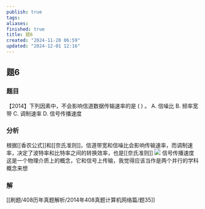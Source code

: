 ```yaml
---
publish: true
tags: 
aliases: 
finished: true
title: 题6
created: "2024-11-20 06:59"
updated: "2024-12-01 12:16"
---
```

## 题6
### 题目
【2014】下列因素中，不会影响信道数据传输速率的是 ( ) 。 
A. 信噪比 
B. 频率宽带 
C. 调制速率 
D. 信号传播速度
### 分析
根据[[香农公式]]和[[奈氏准则]]，信道带宽和信噪比会影响传输速率，而调制速率，决定了波特率和比特率之间的转换效率，也是[[奈氏准则]]
![](https://img.hwenyi.live/202412012015613.webp)
信号传播速度这是一个物理介质上的概念，它和信号上传输，我觉得应该当作是两个并行的学科概念来想
### 解
[[刷题/408历年真题解析/2014年408真题计算机网络篇/题35]]

